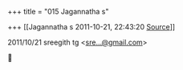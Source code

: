 +++
title = "015 Jagannatha s"

+++
[[Jagannatha s	2011-10-21, 22:43:20 [Source](https://groups.google.com/g/bvparishat/c/orXIOQwoATU)]]



  
  

2011/10/21 sreegith tg \<[sre...@gmail.com]()\>




